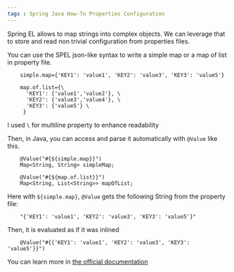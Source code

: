 ```yaml
---
tags : Spring Java How-To Properties Configuration
---
```

Spring EL allows to map strings into complex objects. We can leverage that to store and read non trivial configuration from properties files.

You can use the SPEL json-like syntax to write a simple map or a map of list in property file.
```
    simple.map={'KEY1': 'value1', 'KEY2': 'value3', 'KEY3': 'value5'}
    
    map.of.list={\
      'KEY1': {'value1','value2'}, \
      'KEY2': {'value3','value4'}, \
      'KEY3': {'value5'} \
     }
```

I used `\` for multiline property to enhance readability

Then, in Java, you can access and parse it automatically with `@Value` like this.
```
    @Value("#{${simple.map}}")
    Map<String, String> simpleMap;
    
    @Value("#{${map.of.list}}")
    Map<String, List<String>> mapOfList;
```

Here with `${simple.map}`, `@Value` gets the following String from the property file:

```
    "{'KEY1': 'value1', 'KEY2': 'value3', 'KEY3': 'value5'}"
```

Then, it is evaluated as if it was inlined 

```
    @Value("#{{'KEY1': 'value1', 'KEY2': 'value3', 'KEY3': 'value5'}}")
```

You can learn more in [the official documentation](https://docs.spring.io/spring/docs/4.3.10.RELEASE/spring-framework-reference/html/expressions.html#expressions-inline-lists)
